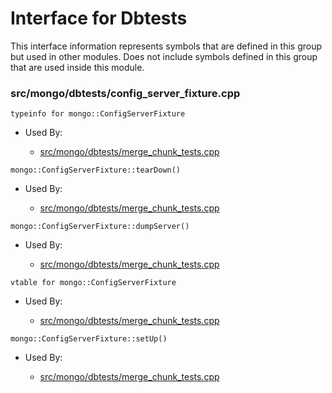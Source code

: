 
# Interface for Dbtests
This interface information represents symbols that are defined in this group but used in other modules.  Does not include symbols defined in this group that are used inside this module.

### src/mongo/dbtests/config\_server\_fixture.cpp

<div></div>

    typeinfo for mongo::ConfigServerFixture

- Used By:

    - [src/mongo/dbtests/merge\_chunk\_tests.cpp](../../../../sharding/chunk\_management)

<div></div>

    mongo::ConfigServerFixture::tearDown()

- Used By:

    - [src/mongo/dbtests/merge\_chunk\_tests.cpp](../../../../sharding/chunk\_management)

<div></div>

    mongo::ConfigServerFixture::dumpServer()

- Used By:

    - [src/mongo/dbtests/merge\_chunk\_tests.cpp](../../../../sharding/chunk\_management)

<div></div>

    vtable for mongo::ConfigServerFixture

- Used By:

    - [src/mongo/dbtests/merge\_chunk\_tests.cpp](../../../../sharding/chunk\_management)

<div></div>

    mongo::ConfigServerFixture::setUp()

- Used By:

    - [src/mongo/dbtests/merge\_chunk\_tests.cpp](../../../../sharding/chunk\_management)
